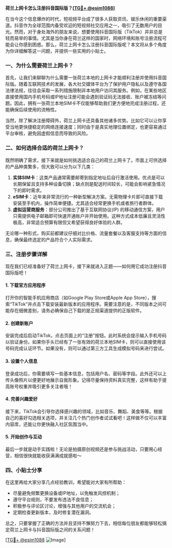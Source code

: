 **荷兰上网卡怎么注册抖音国际版？[[TG💪+ @esim1088](https://t.me/s/esim1088)]**

在当今这个信息爆炸的时代，短视频平台成了很多人获取资讯、娱乐休闲的重要渠道。抖音作为全球范围内备受欢迎的短视频社交应用之一，吸引了无数用户的目光。然而，对于身处海外的朋友来说，想要使用抖音国际版（TikTok）并非总是轻而易举的事情。尤其是当你身在荷兰这样的国家时，网络环境和账号注册流程可能会让你感到困惑。那么，荷兰上网卡怎么注册抖音国际版呢？本文将从多个角度为你详细解答这一问题，并提供一些实用的小贴士。

### 一、为什么需要荷兰上网卡？

首先，让我们来聊聊为什么需要一张荷兰本地的上网卡才能顺利注册并使用抖音国际版。随着互联网技术的发展，各大社交媒体平台为了保护用户隐私以及遵守各国法律法规，往往会采取一系列措施限制非本地用户访问其服务。例如，在某些地区直接使用国内手机号码或IP地址注册可能会遇到验证码无法接收、账户被冻结等问题。因此，拥有一张荷兰本地SIM卡不仅能够帮助我们更方便地完成注册过程，还能确保后续使用的流畅性。

当然，除了解决注册障碍外，荷兰上网卡还具备其他诸多优势。比如它可以让你享受当地更快捷稳定的网络连接速度；同时由于是真实地理位置绑定，也更容易通过平台审核，避免因虚假信息而导致的风险。

### 二、如何选择合适的荷兰上网卡？

既然明确了需求，接下来就是如何挑选适合自己的荷兰上网卡了。市面上可供选择的产品种类繁多，但大致可以分为以下几类：

1. **实体SIM卡**：这类产品通常需要邮寄到指定地址后自行激活使用。优点是可以长期保留且支持多种设备切换；缺点则是配送时间较长，可能会影响紧急情况下的即时需求。
2. **eSIM卡**：近年来非常流行的一种新型解决方案。无需物理卡片即可直接下载安装至手机内，操作简单便捷。尤其适合经常更换手机或者旅行者群体。
3. **虚拟运营商服务**：部分公司推出了基于互联网协议(IP) 的移动通信方案，用户只需提供电子邮箱即可快速开通账户并开始使用。这种方式成本低廉且灵活性极高，非常适合预算有限但又希望获得良好体验的人群。

无论哪一种形式，购买前都建议仔细对比价格、流量套餐以及客服支持等方面的信息，确保最终选定的产品符合个人实际需求。

### 三、注册步骤详解

现在我们已经准备好了荷兰上网卡，接下来就进入正题——如何用它成功注册抖音国际版吧！

#### 1. 下载官方应用程序
打开你的智能手机应用商店（如Google Play Store或Apple App Store），搜索“TikTok”并点击下载安装最新版本的应用程序。需要注意的是，不同版本之间可能存在细微差别，请务必确保自己下载的是正规渠道提供的正版软件。

#### 2. 创建新账户
安装完成后启动TikTok，点击页面上的“注册”按钮。此时系统会提示输入手机号码以验证身份。如果你手头已经有了一张有效的荷兰本地SIM卡，则可以直接使用该号码完成认证环节。如果没有，则可以通过第三方工具生成模拟号码来进行尝试。

#### 3. 设置个人信息
登录成功后，你需要填写一些基本信息，包括用户名、密码等字段。此外还可以上传头像照片以便更好地展示自我形象。记得尽量保持资料真实完整，这样有助于提高账号权重并吸引更多关注者哦！

#### 4. 完善兴趣爱好
接下来，TikTok会引导你选择感兴趣的领域，比如音乐、舞蹈、美食等等。根据自己的喜好勾选相关选项，并关注几个热门创作者试试看吧！这样做不仅可以丰富内容库，还能让你更快融入社区氛围当中。

#### 5. 开始创作与互动
最后一步就是动手实践啦！无论是拍摄原创视频还是参与挑战活动，只要用心经营，相信很快就能收获满满成就感啦～

### 四、小贴士分享

在这里再给大家分享几点经验教训，希望能对大家有所帮助：

- 尽量避免频繁更换设备或IP地址，以免触发风控机制；
- 遵守平台规则，不要发布违法不良信息；
- 积极参与评论区讨论，增强与其他用户的交流机会；
- 定期检查更新版本，及时修复潜在漏洞。

总之，只要掌握了正确的方法并且坚持不懈努力下去，相信每位朋友都能够轻松搞定荷兰上网卡与抖音国际版之间的关系问题！

[[TG💪+ @esim1088](https://t.me/s/esim1088) ![Image](https://i.postimg.cc/4NQfJmqS/Snipaste-2025-05-13-00-14-12.png)]